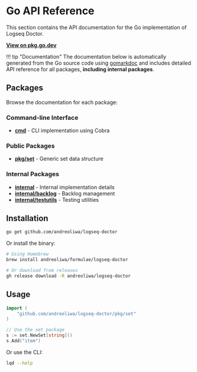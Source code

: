 # Go API Reference

This section contains the API documentation for the Go implementation of Logseq Doctor.

**[View on pkg.go.dev](https://pkg.go.dev/github.com/andreoliwa/logseq-doctor)**

!!! tip "Documentation"
The documentation below is automatically generated from the Go source code using [gomarkdoc](https://github.com/princjef/gomarkdoc) and includes detailed API reference for all packages, **including internal packages**.

## Packages

Browse the documentation for each package:

### Command-line Interface

- **[cmd](go/cmd/README.md)** - CLI implementation using Cobra

### Public Packages

- **[pkg/set](go/pkg/set/README.md)** - Generic set data structure

### Internal Packages

- **[internal](go/internal/README.md)** - Internal implementation details
- **[internal/backlog](go/internal/backlog/README.md)** - Backlog management
- **[internal/testutils](go/internal/testutils/README.md)** - Testing utilities

## Installation

```bash
go get github.com/andreoliwa/logseq-doctor
```

Or install the binary:

```bash
# Using Homebrew
brew install andreoliwa/formulae/logseq-doctor

# Or download from releases
gh release download -R andreoliwa/logseq-doctor
```

## Usage

```go
import (
    "github.com/andreoliwa/logseq-doctor/pkg/set"
)

// Use the set package
s := set.NewSet[string]()
s.Add("item")
```

Or use the CLI:

```bash
lqd --help
```
